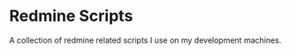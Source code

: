 Redmine Scripts
===============

A collection of redmine related scripts I use on my development machines.
